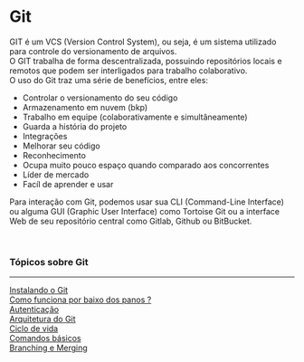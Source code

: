 # Git
GIT é um VCS (Version Control System), ou seja, é um sistema utilizado para controle do versionamento de arquivos. <br />
O GIT trabalha de forma descentralizada, possuindo repositórios locais e remotos que podem ser interligados para trabalho colaborativo. <br />
O uso do Git traz uma série de benefícios, entre eles:
- Controlar o versionamento do seu código
- Armazenamento em nuvem (bkp)
- Trabalho em equipe (colaborativamente e simultâneamente)
- Guarda a história do projeto
- Integrações
- Melhorar seu código
- Reconhecimento
- Ocupa muito pouco espaço quando comparado aos concorrentes
- Líder de mercado
- Facíl de aprender e usar

Para interação com Git, podemos usar sua CLI (Command-Line Interface) ou alguma GUI (Graphic User Interface) como Tortoise Git ou a interface Web de seu repositório central como Gitlab, Github ou BitBucket.

<br />

### Tópicos sobre Git
----
[Instalando o Git](./instalando-o-git.md) <br />
[Como funciona por baixo dos panos ?](./como-funciona-por-baixo-dos-panos.md) <br />
[Autenticação](./autenticacao.md) <br />
[Arquitetura do Git](./arquitetura-git.md) <br />
[Ciclo de vida](./ciclo-de-vida.md) <br />
[Comandos básicos](./comandos-basicos.md) <br />
[Branching e Merging](./branching-e-merging.md) <br />